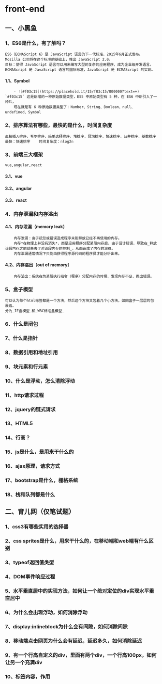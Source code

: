 # front-end
## 一、小黑鱼
### 1、ES6是什么，有了解吗？
    ES6（ECMAScript 6）是 JavaScript 语言的下一代标准，2015年6月正式发布。Mozilla 公司将在这个标准的基础上，推出 JavaScript 2.0。
    目标：使得 JavaScript 语言可以用来编写大型的复杂的应用程序，成为企业级开发语言。
    ECMAScript 是 JavaScript 语言的国际标准，JavaScript 是 ECMAScript 的实现。
####  1.1、Symbol
        - ![#f03c15](https://placehold.it/15/f03c15/000000?text=+) `#f03c15` 这是新增的一种原始数据类型，ES5 中原始类型有 5 种，在 ES6 中新引入了一种后，
        现在就是有 6 种原始数据类型了：Number、String、Boolean、null、undefined、Symbol


### 2、排序算法有哪些，最快的是什么，时间复杂度
    直接插入排序，希尔排序，简单选择排序，堆排序，冒泡排序，快速排序，归并排序，基数排序
    最快：快速排序    时间复杂度：nlog2n

### 3、前端三大框架
    vue,angular,react
#### 3.1、vue
#### 3.2、angular
#### 3.3、react
    
### 4、内存泄漏和内存溢出
#### 4.1、内存泄漏（memory leak）
        内存泄漏：由于疏忽或错误造成程序未能释放已经不再使用的内存。
        内存*在物理上并没有消失*，而是应用程序分配某段内存后，由于设计错误，导致在_释放该段内存之前就失去了对该段内存的控制_，从而造成了内存的浪费。
        内存泄漏通常情况下只能由获得程序源代码的程序员才能分析出来。
#### 4.2、内存溢出（out of memory）
        内存溢出：系统在为某段执行指令（程序）分配内存的时候，发现内存不足，抛出错误。        
        
### 5、盒子模型
    可以认为每个html标签都是一个方块，然后这个方块又包着几个小方块，如同盒子一层层的包裹着。
    分为_IE盒模型_和_W3C标准盒模型_
### 6、什么是闭包
### 7、什么是指针
### 8、数据引用和地址引用
### 9、块元素和行元素
### 10、什么是浮动，怎么清除浮动
### 11、http请求过程
### 12、jquery的链式请求
### 13、HTML5
### 14、行高？
### 15、js是什么，是用来干什么的
### 16、ajax原理，请求方式
### 17、bootstrap是什么，栅格系统
### 18、栈和队列都是什么

## 二、育儿网（仅笔试题）
### 1、css3有哪些实用的选择器
### 2、css sprites是什么，用来干什么的，在移动端和web端有什么区别
### 3、typeof返回值类型
### 4、DOM事件响应过程
### 5、水平垂直居中的实现方法，如何让一个绝对定位的div实现水平垂直居中
### 6、为什么会出现浮动，如何消除浮动
### 7、display:inlineblock为什么会有间隙，如何消除间隙
### 8、移动端点击网页为什么会有延迟，延迟多久，如何消除延迟
### 9、有一个行高自定义的div，里面有两个div，一个行高100px，如何让另一个充满div
### 10、<meta>标签内容，作用
